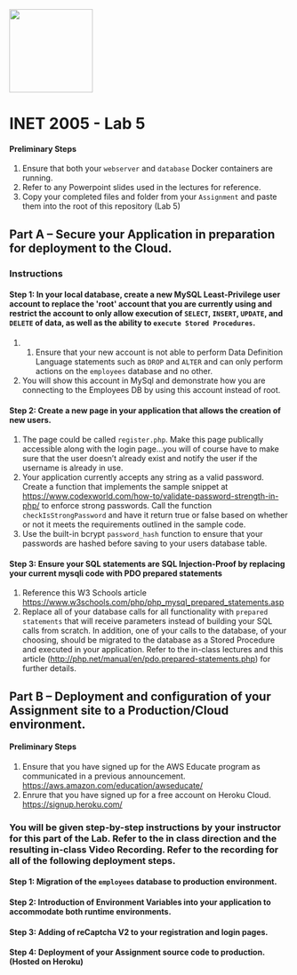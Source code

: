 <img width="150px" src="https://w0244079.github.io/nscc/nscc-jpeg.jpg" >

# INET 2005 - Lab 5

#### Preliminary Steps

1. Ensure that both your `webserver` and `database` Docker containers are running.
2. Refer to any Powerpoint slides used in the lectures for reference.
3. Copy your completed files and folder from your `Assignment` and paste them into the root of this repository (Lab 5)

## Part A – Secure your Application in preparation for deployment to the Cloud.

### Instructions

#### Step 1: In your local database, create a new MySQL Least-Privilege user account to replace the 'root' account that you are currently using and restrict the account to only allow execution of `SELECT`, `INSERT`, `UPDATE`, and `DELETE` of data, as well as the ability to `execute Stored Procedures`.
1. 1.	Ensure that your new account is not able to perform Data Definition Language statements such as `DROP` and `ALTER` and can only perform actions on the `employees` database and no other.
2. You will show this account in MySql and demonstrate how you are connecting to the Employees DB by using this account instead of root.

#### Step 2: Create a new page in your application that allows the creation of new users.

1. The page could be called `register.php`. Make this page publically accessible along with the login page…you will of course have to make sure that the user doesn’t already exist and notify the user if the username is already in use.
2. Your application currently accepts any string as a valid password. Create a function that implements the sample snippet at https://www.codexworld.com/how-to/validate-password-strength-in-php/ to enforce strong passwords. Call the function `checkIsStrongPassword` and have it return true or false based on whether or not it meets the requirements outlined in the sample code.
3. Use the built-in bcrypt `password_hash` function to ensure that your passwords are hashed before saving to your users database table.

#### Step 3: Ensure your SQL statements are SQL Injection-Proof by replacing your current mysqli code with PDO prepared statements

1. Reference this W3 Schools article https://www.w3schools.com/php/php_mysql_prepared_statements.asp
2. Replace all of your database calls for all functionality with `prepared statements` that will receive parameters instead of building your SQL calls from scratch. In addition, one of your calls to the database, of your choosing, should be migrated to the database as a Stored Procedure and executed in your application. Refer to the in-class lectures and this article (http://php.net/manual/en/pdo.prepared-statements.php) for further details.

## Part B – Deployment and configuration of your Assignment site to a Production/Cloud environment.

#### Preliminary Steps

1. Ensure that you have signed up for the AWS Educate program as communicated in a previous announcement. https://aws.amazon.com/education/awseducate/
2. Enrure that you have signed up for a free account on Heroku Cloud. https://signup.heroku.com/

### You will be given step-by-step instructions by your instructor for this part of the Lab. Refer to the in class direction and the resulting in-class Video Recording. Refer to the recording for all of the following deployment steps.

#### Step 1: Migration of the `employees` database to production environment.
#### Step 2: Introduction of Environment Variables into your application to accommodate both runtime environments.
#### Step 3: Adding of reCaptcha V2 to your registration and login pages.
#### Step 4: Deployment of your Assignment source code to production. (Hosted on Heroku)
